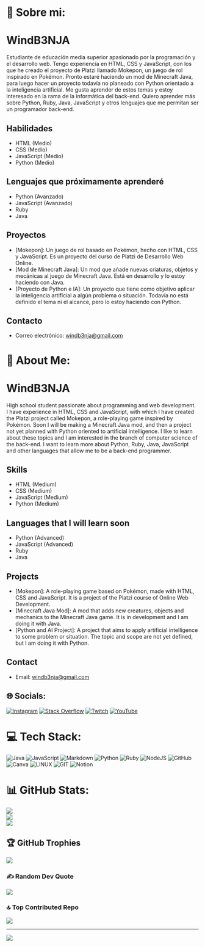# 💫 Sobre mi:
# WindB3NJA
Estudiante de educación media superior apasionado por la programación y el desarrollo web. Tengo experiencia en HTML, CSS y JavaScript, con los que he creado el proyecto de Platzi llamado Mokepon, un juego de rol inspirado en Pokémon. Pronto estaré haciendo un mod de Minecraft Java, para luego hacer un proyecto todavía no planeado con Python orientado a la inteligencia artificial. Me gusta aprender de estos temas y estoy interesado en la rama de la informática del back-end. Quiero aprender más sobre Python, Ruby, Java, JavaScript y otros lenguajes que me permitan ser un programador back-end.

## Habilidades
- HTML (Medio)
- CSS (Medio)
- JavaScript (Medio)
- Python (Medio)

## Lenguajes que próximamente aprenderé
- Python (Avanzado)
- JavaScript (Avanzado)
- Ruby
- Java

## Proyectos
- [Mokepon]: Un juego de rol basado en Pokémon, hecho con HTML, CSS y JavaScript. Es un proyecto del curso de Platzi de Desarrollo Web Online.
- [Mod de Minecraft Java]: Un mod que añade nuevas criaturas, objetos y mecánicas al juego de Minecraft Java. Está en desarrollo y lo estoy haciendo con Java.
- [Proyecto de Python e IA]: Un proyecto que tiene como objetivo aplicar la inteligencia artificial a algún problema o situación. Todavía no está definido el tema ni el alcance, pero lo estoy haciendo con Python.

## Contacto
- Correo electrónico: windb3nja@gmail.com

# 💫 About Me:
# WindB3NJA
High school student passionate about programming and web development. I have experience in HTML, CSS and JavaScript, with which I have created the Platzi project called Mokepon, a role-playing game inspired by Pokémon. Soon I will be making a Minecraft Java mod, and then a project not yet planned with Python oriented to artificial intelligence. I like to learn about these topics and I am interested in the branch of computer science of the back-end. I want to learn more about Python, Ruby, Java, JavaScript and other languages that allow me to be a back-end programmer.

## Skills
- HTML (Medium)
- CSS (Medium)
- JavaScript (Medium)
- Python (Medium)

## Languages that I will learn soon
- Python (Advanced)
- JavaScript (Advanced)
- Ruby
- Java

## Projects
- [Mokepon]: A role-playing game based on Pokémon, made with HTML, CSS and JavaScript. It is a project of the Platzi course of Online Web Development.
- [Minecraft Java Mod]: A mod that adds new creatures, objects and mechanics to the Minecraft Java game. It is in development and I am doing it with Java.
- [Python and AI Project]: A project that aims to apply artificial intelligence to some problem or situation. The topic and scope are not yet defined, but I am doing it with Python.

## Contact
- Email: windb3nja@gmail.com

## 🌐 Socials:
[![Instagram](https://img.shields.io/badge/Instagram-%23E4405F.svg?logo=Instagram&logoColor=white)](https://instagram.com/@Windb3nja.dev) [![Stack Overflow](https://img.shields.io/badge/-Stackoverflow-FE7A16?logo=stack-overflow&logoColor=white)](https://stackoverflow.com/users/22235614/wind-b3nja) 
[![Twitch](https://img.shields.io/badge/Twitch-%239146FF.svg?logo=Twitch&logoColor=white)](https://twitch.tv/windb3nja) 
[![YouTube](https://img.shields.io/badge/YouTube-%23FF0000.svg?logo=YouTube&logoColor=white)](https://youtube.com/@windb3nja) 

# 💻 Tech Stack:
![Java](https://img.shields.io/badge/java-%23ED8B00.svg?style=for-the-badge&logo=java&logoColor=white) 
![JavaScript](https://img.shields.io/badge/javascript-%23323330.svg?style=for-the-badge&logo=javascript&logoColor=%23F7DF1E) 
![Markdown](https://img.shields.io/badge/markdown-%23000000.svg?style=for-the-badge&logo=markdown&logoColor=white) 
![Python](https://img.shields.io/badge/python-3670A0?style=for-the-badge&logo=python&logoColor=ffdd54) 
![Ruby](https://img.shields.io/badge/ruby-%23CC342D.svg?style=for-the-badge&logo=ruby&logoColor=white) 
![NodeJS](https://img.shields.io/badge/node.js-6DA55F?style=for-the-badge&logo=node.js&logoColor=white) 
![GitHub](https://img.shields.io/badge/GitHub-%23121011.svg?style=for-the-badge&logo=github&logoColor=white) 
![Canva](https://img.shields.io/badge/Canva-%2300C4CC.svg?style=for-the-badge&logo=Canva&logoColor=white) 
![LINUX](https://img.shields.io/badge/Linux-FCC624?style=for-the-badge&logo=linux&logoColor=black) 
![GIT](https://img.shields.io/badge/Git-fc6d26?style=for-the-badge&logo=git&logoColor=white) 
![Notion](https://img.shields.io/badge/Notion-%23000000.svg?style=for-the-badge&logo=notion&logoColor=white)
# 📊 GitHub Stats:
![](https://github-readme-stats.vercel.app/api?username=WindB3NJA&theme=tokyonight&hide_border=false&include_all_commits=false&count_private=false)<br/>
![](https://github-readme-streak-stats.herokuapp.com/?user=WindB3NJA&theme=tokyonight&hide_border=false)<br/>
![](https://github-readme-stats.vercel.app/api/top-langs/?username=WindB3NJA&theme=tokyonight&hide_border=false&include_all_commits=false&count_private=false&layout=compact)

## 🏆 GitHub Trophies
![](https://github-profile-trophy.vercel.app/?username=WindB3NJA&theme=radical&no-frame=true&no-bg=false&margin-w=4)

### ✍️ Random Dev Quote
![](https://quotes-github-readme.vercel.app/api?type=horizontal&theme=tokyonight)

### 🔝 Top Contributed Repo
![](https://github-contributor-stats.vercel.app/api?username=WindB3NJA&limit=5&theme=tokyonight&combine_all_yearly_contributions=true)

---
[![](https://visitcount.itsvg.in/api?id=WindB3NJA&icon=0&color=4)](https://visitcount.itsvg.in)

<!-- Proudly created with GPRM ( https://gprm.itsvg.in ) -->
